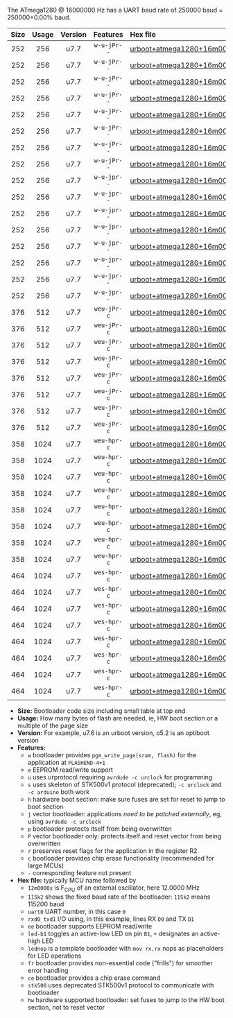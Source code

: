 The ATmega1280 @ 16000000 Hz has a UART baud rate of 250000 baud = 250000+0.00% baud.

|Size|Usage|Version|Features|Hex file|
|:-:|:-:|:-:|:-:|:--|
|252|256|u7.7|`w-u-jPr--`|[urboot+atmega1280+16m0000x++250k0_uart0_rxe0_txe1_led+b7.hex](https://raw.githubusercontent.com/stefanrueger/urboot.hex/main/mcus/atmega1280/external_oscillator/fcpu+16m0000_Hz/br++250k0_bps/urboot+atmega1280+16m0000x++250k0_uart0_rxe0_txe1_led+b7.hex)|
|252|256|u7.7|`w-u-jPr--`|[urboot+atmega1280+16m0000x++250k0_uart0_rxe0_txe1_lednop.hex](https://raw.githubusercontent.com/stefanrueger/urboot.hex/main/mcus/atmega1280/external_oscillator/fcpu+16m0000_Hz/br++250k0_bps/urboot+atmega1280+16m0000x++250k0_uart0_rxe0_txe1_lednop.hex)|
|252|256|u7.7|`w-u-jPr--`|[urboot+atmega1280+16m0000x++250k0_uart1_rxd2_txd3_led+b7.hex](https://raw.githubusercontent.com/stefanrueger/urboot.hex/main/mcus/atmega1280/external_oscillator/fcpu+16m0000_Hz/br++250k0_bps/urboot+atmega1280+16m0000x++250k0_uart1_rxd2_txd3_led+b7.hex)|
|252|256|u7.7|`w-u-jPr--`|[urboot+atmega1280+16m0000x++250k0_uart1_rxd2_txd3_lednop.hex](https://raw.githubusercontent.com/stefanrueger/urboot.hex/main/mcus/atmega1280/external_oscillator/fcpu+16m0000_Hz/br++250k0_bps/urboot+atmega1280+16m0000x++250k0_uart1_rxd2_txd3_lednop.hex)|
|252|256|u7.7|`w-u-jPr--`|[urboot+atmega1280+16m0000x++250k0_uart2_rxh0_txh1_led+b7.hex](https://raw.githubusercontent.com/stefanrueger/urboot.hex/main/mcus/atmega1280/external_oscillator/fcpu+16m0000_Hz/br++250k0_bps/urboot+atmega1280+16m0000x++250k0_uart2_rxh0_txh1_led+b7.hex)|
|252|256|u7.7|`w-u-jPr--`|[urboot+atmega1280+16m0000x++250k0_uart2_rxh0_txh1_lednop.hex](https://raw.githubusercontent.com/stefanrueger/urboot.hex/main/mcus/atmega1280/external_oscillator/fcpu+16m0000_Hz/br++250k0_bps/urboot+atmega1280+16m0000x++250k0_uart2_rxh0_txh1_lednop.hex)|
|252|256|u7.7|`w-u-jPr--`|[urboot+atmega1280+16m0000x++250k0_uart3_rxj0_txj1_led+b7.hex](https://raw.githubusercontent.com/stefanrueger/urboot.hex/main/mcus/atmega1280/external_oscillator/fcpu+16m0000_Hz/br++250k0_bps/urboot+atmega1280+16m0000x++250k0_uart3_rxj0_txj1_led+b7.hex)|
|252|256|u7.7|`w-u-jPr--`|[urboot+atmega1280+16m0000x++250k0_uart3_rxj0_txj1_lednop.hex](https://raw.githubusercontent.com/stefanrueger/urboot.hex/main/mcus/atmega1280/external_oscillator/fcpu+16m0000_Hz/br++250k0_bps/urboot+atmega1280+16m0000x++250k0_uart3_rxj0_txj1_lednop.hex)|
|252|256|u7.7|`w-u-jpr--`|[urboot+atmega1280+16m0000x++250k0_uart0_rxe0_txe1_led+b7_fr.hex](https://raw.githubusercontent.com/stefanrueger/urboot.hex/main/mcus/atmega1280/external_oscillator/fcpu+16m0000_Hz/br++250k0_bps/urboot+atmega1280+16m0000x++250k0_uart0_rxe0_txe1_led+b7_fr.hex)|
|252|256|u7.7|`w-u-jpr--`|[urboot+atmega1280+16m0000x++250k0_uart0_rxe0_txe1_lednop_fr.hex](https://raw.githubusercontent.com/stefanrueger/urboot.hex/main/mcus/atmega1280/external_oscillator/fcpu+16m0000_Hz/br++250k0_bps/urboot+atmega1280+16m0000x++250k0_uart0_rxe0_txe1_lednop_fr.hex)|
|252|256|u7.7|`w-u-jpr--`|[urboot+atmega1280+16m0000x++250k0_uart1_rxd2_txd3_led+b7_fr.hex](https://raw.githubusercontent.com/stefanrueger/urboot.hex/main/mcus/atmega1280/external_oscillator/fcpu+16m0000_Hz/br++250k0_bps/urboot+atmega1280+16m0000x++250k0_uart1_rxd2_txd3_led+b7_fr.hex)|
|252|256|u7.7|`w-u-jpr--`|[urboot+atmega1280+16m0000x++250k0_uart1_rxd2_txd3_lednop_fr.hex](https://raw.githubusercontent.com/stefanrueger/urboot.hex/main/mcus/atmega1280/external_oscillator/fcpu+16m0000_Hz/br++250k0_bps/urboot+atmega1280+16m0000x++250k0_uart1_rxd2_txd3_lednop_fr.hex)|
|252|256|u7.7|`w-u-jpr--`|[urboot+atmega1280+16m0000x++250k0_uart2_rxh0_txh1_led+b7_fr.hex](https://raw.githubusercontent.com/stefanrueger/urboot.hex/main/mcus/atmega1280/external_oscillator/fcpu+16m0000_Hz/br++250k0_bps/urboot+atmega1280+16m0000x++250k0_uart2_rxh0_txh1_led+b7_fr.hex)|
|252|256|u7.7|`w-u-jpr--`|[urboot+atmega1280+16m0000x++250k0_uart2_rxh0_txh1_lednop_fr.hex](https://raw.githubusercontent.com/stefanrueger/urboot.hex/main/mcus/atmega1280/external_oscillator/fcpu+16m0000_Hz/br++250k0_bps/urboot+atmega1280+16m0000x++250k0_uart2_rxh0_txh1_lednop_fr.hex)|
|252|256|u7.7|`w-u-jpr--`|[urboot+atmega1280+16m0000x++250k0_uart3_rxj0_txj1_led+b7_fr.hex](https://raw.githubusercontent.com/stefanrueger/urboot.hex/main/mcus/atmega1280/external_oscillator/fcpu+16m0000_Hz/br++250k0_bps/urboot+atmega1280+16m0000x++250k0_uart3_rxj0_txj1_led+b7_fr.hex)|
|252|256|u7.7|`w-u-jpr--`|[urboot+atmega1280+16m0000x++250k0_uart3_rxj0_txj1_lednop_fr.hex](https://raw.githubusercontent.com/stefanrueger/urboot.hex/main/mcus/atmega1280/external_oscillator/fcpu+16m0000_Hz/br++250k0_bps/urboot+atmega1280+16m0000x++250k0_uart3_rxj0_txj1_lednop_fr.hex)|
|376|512|u7.7|`weu-jPr-c`|[urboot+atmega1280+16m0000x++250k0_uart0_rxe0_txe1_ee_led+b7_fr_ce.hex](https://raw.githubusercontent.com/stefanrueger/urboot.hex/main/mcus/atmega1280/external_oscillator/fcpu+16m0000_Hz/br++250k0_bps/urboot+atmega1280+16m0000x++250k0_uart0_rxe0_txe1_ee_led+b7_fr_ce.hex)|
|376|512|u7.7|`weu-jPr-c`|[urboot+atmega1280+16m0000x++250k0_uart0_rxe0_txe1_ee_lednop_fr_ce.hex](https://raw.githubusercontent.com/stefanrueger/urboot.hex/main/mcus/atmega1280/external_oscillator/fcpu+16m0000_Hz/br++250k0_bps/urboot+atmega1280+16m0000x++250k0_uart0_rxe0_txe1_ee_lednop_fr_ce.hex)|
|376|512|u7.7|`weu-jPr-c`|[urboot+atmega1280+16m0000x++250k0_uart1_rxd2_txd3_ee_led+b7_fr_ce.hex](https://raw.githubusercontent.com/stefanrueger/urboot.hex/main/mcus/atmega1280/external_oscillator/fcpu+16m0000_Hz/br++250k0_bps/urboot+atmega1280+16m0000x++250k0_uart1_rxd2_txd3_ee_led+b7_fr_ce.hex)|
|376|512|u7.7|`weu-jPr-c`|[urboot+atmega1280+16m0000x++250k0_uart1_rxd2_txd3_ee_lednop_fr_ce.hex](https://raw.githubusercontent.com/stefanrueger/urboot.hex/main/mcus/atmega1280/external_oscillator/fcpu+16m0000_Hz/br++250k0_bps/urboot+atmega1280+16m0000x++250k0_uart1_rxd2_txd3_ee_lednop_fr_ce.hex)|
|376|512|u7.7|`weu-jPr-c`|[urboot+atmega1280+16m0000x++250k0_uart2_rxh0_txh1_ee_led+b7_fr_ce.hex](https://raw.githubusercontent.com/stefanrueger/urboot.hex/main/mcus/atmega1280/external_oscillator/fcpu+16m0000_Hz/br++250k0_bps/urboot+atmega1280+16m0000x++250k0_uart2_rxh0_txh1_ee_led+b7_fr_ce.hex)|
|376|512|u7.7|`weu-jPr-c`|[urboot+atmega1280+16m0000x++250k0_uart2_rxh0_txh1_ee_lednop_fr_ce.hex](https://raw.githubusercontent.com/stefanrueger/urboot.hex/main/mcus/atmega1280/external_oscillator/fcpu+16m0000_Hz/br++250k0_bps/urboot+atmega1280+16m0000x++250k0_uart2_rxh0_txh1_ee_lednop_fr_ce.hex)|
|376|512|u7.7|`weu-jPr-c`|[urboot+atmega1280+16m0000x++250k0_uart3_rxj0_txj1_ee_led+b7_fr_ce.hex](https://raw.githubusercontent.com/stefanrueger/urboot.hex/main/mcus/atmega1280/external_oscillator/fcpu+16m0000_Hz/br++250k0_bps/urboot+atmega1280+16m0000x++250k0_uart3_rxj0_txj1_ee_led+b7_fr_ce.hex)|
|376|512|u7.7|`weu-jPr-c`|[urboot+atmega1280+16m0000x++250k0_uart3_rxj0_txj1_ee_lednop_fr_ce.hex](https://raw.githubusercontent.com/stefanrueger/urboot.hex/main/mcus/atmega1280/external_oscillator/fcpu+16m0000_Hz/br++250k0_bps/urboot+atmega1280+16m0000x++250k0_uart3_rxj0_txj1_ee_lednop_fr_ce.hex)|
|358|1024|u7.7|`weu-hpr-c`|[urboot+atmega1280+16m0000x++250k0_uart0_rxe0_txe1_ee_led+b7_fr_ce_hw.hex](https://raw.githubusercontent.com/stefanrueger/urboot.hex/main/mcus/atmega1280/external_oscillator/fcpu+16m0000_Hz/br++250k0_bps/urboot+atmega1280+16m0000x++250k0_uart0_rxe0_txe1_ee_led+b7_fr_ce_hw.hex)|
|358|1024|u7.7|`weu-hpr-c`|[urboot+atmega1280+16m0000x++250k0_uart0_rxe0_txe1_ee_lednop_fr_ce_hw.hex](https://raw.githubusercontent.com/stefanrueger/urboot.hex/main/mcus/atmega1280/external_oscillator/fcpu+16m0000_Hz/br++250k0_bps/urboot+atmega1280+16m0000x++250k0_uart0_rxe0_txe1_ee_lednop_fr_ce_hw.hex)|
|358|1024|u7.7|`weu-hpr-c`|[urboot+atmega1280+16m0000x++250k0_uart1_rxd2_txd3_ee_led+b7_fr_ce_hw.hex](https://raw.githubusercontent.com/stefanrueger/urboot.hex/main/mcus/atmega1280/external_oscillator/fcpu+16m0000_Hz/br++250k0_bps/urboot+atmega1280+16m0000x++250k0_uart1_rxd2_txd3_ee_led+b7_fr_ce_hw.hex)|
|358|1024|u7.7|`weu-hpr-c`|[urboot+atmega1280+16m0000x++250k0_uart1_rxd2_txd3_ee_lednop_fr_ce_hw.hex](https://raw.githubusercontent.com/stefanrueger/urboot.hex/main/mcus/atmega1280/external_oscillator/fcpu+16m0000_Hz/br++250k0_bps/urboot+atmega1280+16m0000x++250k0_uart1_rxd2_txd3_ee_lednop_fr_ce_hw.hex)|
|358|1024|u7.7|`weu-hpr-c`|[urboot+atmega1280+16m0000x++250k0_uart2_rxh0_txh1_ee_led+b7_fr_ce_hw.hex](https://raw.githubusercontent.com/stefanrueger/urboot.hex/main/mcus/atmega1280/external_oscillator/fcpu+16m0000_Hz/br++250k0_bps/urboot+atmega1280+16m0000x++250k0_uart2_rxh0_txh1_ee_led+b7_fr_ce_hw.hex)|
|358|1024|u7.7|`weu-hpr-c`|[urboot+atmega1280+16m0000x++250k0_uart2_rxh0_txh1_ee_lednop_fr_ce_hw.hex](https://raw.githubusercontent.com/stefanrueger/urboot.hex/main/mcus/atmega1280/external_oscillator/fcpu+16m0000_Hz/br++250k0_bps/urboot+atmega1280+16m0000x++250k0_uart2_rxh0_txh1_ee_lednop_fr_ce_hw.hex)|
|358|1024|u7.7|`weu-hpr-c`|[urboot+atmega1280+16m0000x++250k0_uart3_rxj0_txj1_ee_led+b7_fr_ce_hw.hex](https://raw.githubusercontent.com/stefanrueger/urboot.hex/main/mcus/atmega1280/external_oscillator/fcpu+16m0000_Hz/br++250k0_bps/urboot+atmega1280+16m0000x++250k0_uart3_rxj0_txj1_ee_led+b7_fr_ce_hw.hex)|
|358|1024|u7.7|`weu-hpr-c`|[urboot+atmega1280+16m0000x++250k0_uart3_rxj0_txj1_ee_lednop_fr_ce_hw.hex](https://raw.githubusercontent.com/stefanrueger/urboot.hex/main/mcus/atmega1280/external_oscillator/fcpu+16m0000_Hz/br++250k0_bps/urboot+atmega1280+16m0000x++250k0_uart3_rxj0_txj1_ee_lednop_fr_ce_hw.hex)|
|464|1024|u7.7|`wes-hpr-c`|[urboot+atmega1280+16m0000x++250k0_uart0_rxe0_txe1_ee_led+b7_fr_ce_stk500_hw.hex](https://raw.githubusercontent.com/stefanrueger/urboot.hex/main/mcus/atmega1280/external_oscillator/fcpu+16m0000_Hz/br++250k0_bps/urboot+atmega1280+16m0000x++250k0_uart0_rxe0_txe1_ee_led+b7_fr_ce_stk500_hw.hex)|
|464|1024|u7.7|`wes-hpr-c`|[urboot+atmega1280+16m0000x++250k0_uart0_rxe0_txe1_ee_lednop_fr_ce_stk500_hw.hex](https://raw.githubusercontent.com/stefanrueger/urboot.hex/main/mcus/atmega1280/external_oscillator/fcpu+16m0000_Hz/br++250k0_bps/urboot+atmega1280+16m0000x++250k0_uart0_rxe0_txe1_ee_lednop_fr_ce_stk500_hw.hex)|
|464|1024|u7.7|`wes-hpr-c`|[urboot+atmega1280+16m0000x++250k0_uart1_rxd2_txd3_ee_led+b7_fr_ce_stk500_hw.hex](https://raw.githubusercontent.com/stefanrueger/urboot.hex/main/mcus/atmega1280/external_oscillator/fcpu+16m0000_Hz/br++250k0_bps/urboot+atmega1280+16m0000x++250k0_uart1_rxd2_txd3_ee_led+b7_fr_ce_stk500_hw.hex)|
|464|1024|u7.7|`wes-hpr-c`|[urboot+atmega1280+16m0000x++250k0_uart1_rxd2_txd3_ee_lednop_fr_ce_stk500_hw.hex](https://raw.githubusercontent.com/stefanrueger/urboot.hex/main/mcus/atmega1280/external_oscillator/fcpu+16m0000_Hz/br++250k0_bps/urboot+atmega1280+16m0000x++250k0_uart1_rxd2_txd3_ee_lednop_fr_ce_stk500_hw.hex)|
|464|1024|u7.7|`wes-hpr-c`|[urboot+atmega1280+16m0000x++250k0_uart2_rxh0_txh1_ee_led+b7_fr_ce_stk500_hw.hex](https://raw.githubusercontent.com/stefanrueger/urboot.hex/main/mcus/atmega1280/external_oscillator/fcpu+16m0000_Hz/br++250k0_bps/urboot+atmega1280+16m0000x++250k0_uart2_rxh0_txh1_ee_led+b7_fr_ce_stk500_hw.hex)|
|464|1024|u7.7|`wes-hpr-c`|[urboot+atmega1280+16m0000x++250k0_uart2_rxh0_txh1_ee_lednop_fr_ce_stk500_hw.hex](https://raw.githubusercontent.com/stefanrueger/urboot.hex/main/mcus/atmega1280/external_oscillator/fcpu+16m0000_Hz/br++250k0_bps/urboot+atmega1280+16m0000x++250k0_uart2_rxh0_txh1_ee_lednop_fr_ce_stk500_hw.hex)|
|464|1024|u7.7|`wes-hpr-c`|[urboot+atmega1280+16m0000x++250k0_uart3_rxj0_txj1_ee_led+b7_fr_ce_stk500_hw.hex](https://raw.githubusercontent.com/stefanrueger/urboot.hex/main/mcus/atmega1280/external_oscillator/fcpu+16m0000_Hz/br++250k0_bps/urboot+atmega1280+16m0000x++250k0_uart3_rxj0_txj1_ee_led+b7_fr_ce_stk500_hw.hex)|
|464|1024|u7.7|`wes-hpr-c`|[urboot+atmega1280+16m0000x++250k0_uart3_rxj0_txj1_ee_lednop_fr_ce_stk500_hw.hex](https://raw.githubusercontent.com/stefanrueger/urboot.hex/main/mcus/atmega1280/external_oscillator/fcpu+16m0000_Hz/br++250k0_bps/urboot+atmega1280+16m0000x++250k0_uart3_rxj0_txj1_ee_lednop_fr_ce_stk500_hw.hex)|

- **Size:** Bootloader code size including small table at top end
- **Usage:** How many bytes of flash are needed, ie, HW boot section or a multiple of the page size
- **Version:** For example, u7.6 is an urboot version, o5.2 is an optiboot version
- **Features:**
  + `w` bootloader provides `pgm_write_page(sram, flash)` for the application at `FLASHEND-4+1`
  + `e` EEPROM read/write support
  + `u` uses urprotocol requiring `avrdude -c urclock` for programming
  + `s` uses skeleton of STK500v1 protocol (deprecated); `-c urclock` and `-c arduino` both work
  + `h` hardware boot section: make sure fuses are set for reset to jump to boot section
  + `j` vector bootloader: applications *need to be patched externally*, eg, using `avrdude -c urclock`
  + `p` bootloader protects itself from being overwritten
  + `P` vector bootloader only: protects itself and reset vector from being overwritten
  + `r` preserves reset flags for the application in the register R2
  + `c` bootloader provides chip erase functionality (recommended for large MCUs)
  + `-` corresponding feature not present
- **Hex file:** typically MCU name followed by
  + `12m0000x` is F<sub>CPU</sub> of an external oscillator, here 12.0000 MHz
  + `115k2` shows the fixed baud rate of the bootloader: `115k2` means 115200 baud
  + `uart0` UART number, in this case `0`
  + `rxd0 txd1` I/O using, in this example, lines RX `D0` and TX `D1`
  + `ee` bootloader supports EEPROM read/write
  + `led-b1` toggles an active-low LED on pin `B1`, `+` designates an active-high LED
  + `lednop` is a template bootloader with `mov rx,rx` nops as placeholders for LED operations
  + `fr` bootloader provides non-essential code ("frills") for smoother error handling
  + `ce` bootloader provides a chip erase command
  + `stk500` uses deprecated STK500v1 protocol to communicate with bootloader
  + `hw` hardware supported bootloader: set fuses to jump to the HW boot section, not to reset vector
